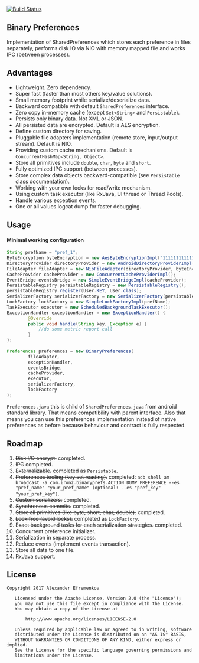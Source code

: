 [![Build Status](https://travis-ci.org/iamironz/binaryprefs.svg?branch=master)](https://travis-ci.org/iamironz/binaryprefs)

## Binary Preferences

Implementation of SharedPreferences which stores each preference in files separately, performs disk IO via NIO with memory mapped file and works IPC (between processes).

## Advantages

* Lightweight. Zero dependency.
* Super fast (faster than most others key/value solutions).
* Small memory footprint while serialize/deserialize data.
* Backward compatible with default `SharedPreferences` interface.
* Zero copy in-memory cache (except `Set<String>` and `Persistable`).
* Persists only binary data. Not XML or JSON.
* All persisted data are encrypted. Default is AES encryption.
* Define custom directory for saving.
* Pluggable file adapters implementation (remote store, input/output stream). Default is NIO.
* Providing custom cache mechanisms. Default is `ConcurrentHashMap<String, Object>`.
* Store all primitives include `double`, `char`, `byte` and `short`.
* Fully optimized IPC support (between processes).
* Store complex data objects backward-compatible (see `Persistable` class documentation).
* Working with your own locks for read/write mechanism.
* Using custom task executor (like RxJava, UI thread or Thread Pools).
* Handle various exception events.
* One or all values logcat dump for faster debugging.

## Usage

#### Minimal working configuration

```java
String prefName = "pref_1";
ByteEncryption byteEncryption = new AesByteEncryptionImpl("1111111111111111".getBytes(), "0000000000000000".getBytes());
DirectoryProvider directoryProvider = new AndroidDirectoryProviderImpl(context, prefName);
FileAdapter fileAdapter = new NioFileAdapter(directoryProvider, byteEncryption);
CacheProvider cacheProvider = new ConcurrentCacheProviderImpl();
EventBridge eventsBridge = new SimpleEventBridgeImpl(cacheProvider);
PersistableRegistry persistableRegistry = new PersistableRegistry();
persistableRegistry.register(User.KEY, User.class);
SerializerFactory serializerFactory = new SerializerFactory(persistableRegistry);
LockFactory lockFactory = new SimpleLockFactoryImpl(prefName);
TaskExecutor executor = new ScheduledBackgroundTaskExecutor();
ExceptionHandler exceptionHandler = new ExceptionHandler() {
        @Override
        public void handle(String key, Exception e) {
            //do some metric report call
        }
};
        
Preferences preferences = new BinaryPreferences(
        fileAdapter,
        exceptionHandler,
        eventsBridge,
        cacheProvider,
        executor,
        serializerFactory,
        lockFactory
);
```

`Preferences.java` this is child of `SharedPreferences.java` from android
standard library.
That means compatibility with parent interface. Also that means you can
use this preferences implementation instead of native preferences
as before because behaviour and contract is fully respected.

## Roadmap

1. ~~Disk I/O encrypt.~~ completed.
2. ~~IPC~~ completed.
3. ~~Externalizable.~~ completed as `Persistable`.
4. ~~Preferences tooling (key set reading).~~ completed:
`adb shell am broadcast -a com.ironz.binaryprefs.ACTION_DUMP_PREFERENCE --es "pref_name" "your_pref_name" (optional: --es "pref_key" "your_pref_key")`.
5. ~~Custom serializers.~~ completed.
6. ~~Synchronous commits.~~ completed.
7. ~~Store all primitives (like byte, short, char, double).~~ completed.
8. ~~Lock free (avoid locks).~~ completed as `LockFactory`.
9. ~~Exact background tasks for each serialization strategies.~~ completed.
10. Concurrent preference initializer.
11. Serialization in separate process.
12. Reduce events (implement events transaction).
13. Store all data to one file. 
14. RxJava support. 

## License
```
Copyright 2017 Alexander Efremenkov

   Licensed under the Apache License, Version 2.0 (the "License");
   you may not use this file except in compliance with the License.
   You may obtain a copy of the License at

       http://www.apache.org/licenses/LICENSE-2.0

   Unless required by applicable law or agreed to in writing, software
   distributed under the License is distributed on an "AS IS" BASIS,
   WITHOUT WARRANTIES OR CONDITIONS OF ANY KIND, either express or implied.
   See the License for the specific language governing permissions and
   limitations under the License.
```
